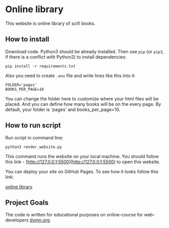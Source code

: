 # Online library

This website is online library of scifi books.


## How to install

Download code.
Python3 should be already installed. 
Then use `pip` (or `pip3`, if there is a conflict with Python2) to install dependencies:
```
pip install -r requirements.txt
```

Also you need to create `.env` file and write lines like this into it:

```
FOLDER='pages'
BOOKS_PER_PAGE=10
```

You can change the folder here to customize where your html files will be placed. And you can define how many books 
will be on the every page. By default, your folder is 'pages' and books_per_page=10.

## How to run script

Run script in command line:
```
python3 render_website.py
```

This command runs the website on your local machine. You should follow this link - [http://127.0.0.1:5500](http://127.0.0.1:5500) to open this 
website.


You can deploy your site on GitHub Pages. To see how it looks follow this link:

[online library](https://mukhametdinovigor.github.io/online_library/pages/index.html)



## Project Goals

The code is written for educational purposes on online-course for web-developers [dvmn.org](https://dvmn.org/).
